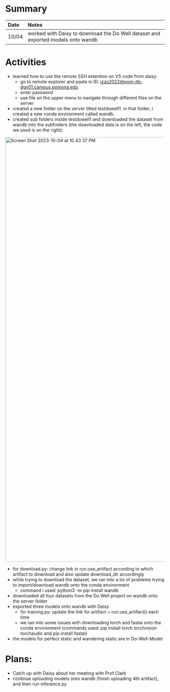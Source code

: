 # Summary

| Date   | Notes
| :----- | :-------------------------------
| 10/04  | worked with Daisy to download the Do Well dataset and exported models onto wandb 

# Activities

* learned how to use the remote SSH extention on VS code from daisy:
  * go to remote explorer and paste in ID: jzzo2022@pom-itb-dgx01.campus.pomona.edu
  * enter password
  * use file on the upper menu to navigate through different files on the server 
* created a new folder on the server titled testdowell1. in that folder, i created a new conda environment called wandb. 
* created sub folders inside testdowell1 and downloaded the dataset from wandb into the subfolders (the downloaded data is on the left, the code we used is on the right):
<img width="1343" alt="Screen Shot 2023-10-04 at 10 43 37 PM" src="https://github.com/ellazhuu/ARCS-Reports/assets/133688323/35835af2-cff3-45ba-b738-ef2e14c6206c">

* for download.py: change link in run.use_artifact according to which artifact to download and also update download_dir accordingly
* while trying to download the dataset, we ran into a lot of problems trying to import/download wandb onto the conda environment
  * command i used: python3 -m pip install wandb
* downloaded all four datasets from the Do Well project on wandb onto the server folder
* exported three models onto wandb with Daisy
  * for training.py: update the link for artifact = run.use_artifact() each time
  * we ran into some issues with downloading torch and fastai onto the conda environment (commands used: pip install torch torchvision torchaudio and pip install fastai)
* the models for perfect static and wandering static are in Do-Well-Model

# Plans: 
* Catch up with Daisy about her meeting with Prof Clark
* continue uploading models onto wandb (finish uploading 4th artifact), and then run inference.py
